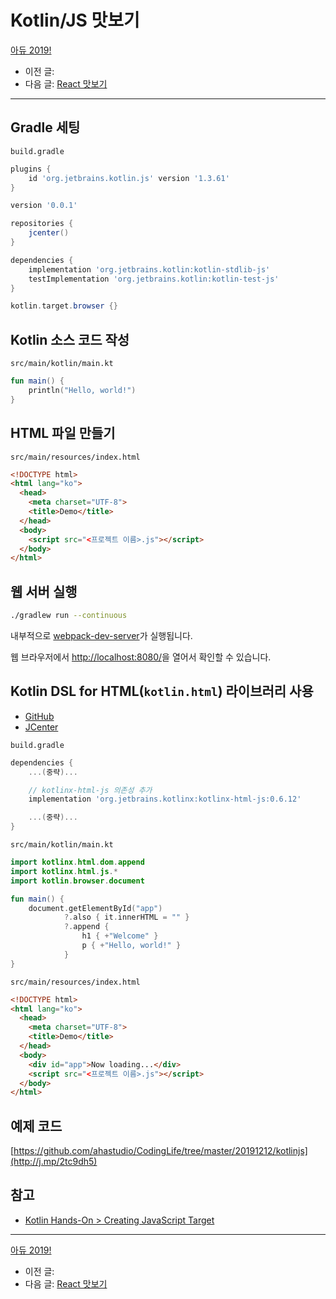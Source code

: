# Kotlin/JS 맛보기

[아듀 2019!](https://adieu2019.ahastudio.com/)

- 이전 글:
- 다음 글: [React 맛보기](http://j.mp/2qOXzaY)

---

## Gradle 세팅

`build.gradle`

```gradle
plugins {
    id 'org.jetbrains.kotlin.js' version '1.3.61'
}

version '0.0.1'

repositories {
    jcenter()
}

dependencies {
    implementation 'org.jetbrains.kotlin:kotlin-stdlib-js'
    testImplementation 'org.jetbrains.kotlin:kotlin-test-js'
}

kotlin.target.browser {}
```

## Kotlin 소스 코드 작성

`src/main/kotlin/main.kt`

```kotlin
fun main() {
    println("Hello, world!")
}
```

## HTML 파일 만들기

`src/main/resources/index.html`

```html
<!DOCTYPE html>
<html lang="ko">
  <head>
    <meta charset="UTF-8">
    <title>Demo</title>
  </head>
  <body>
    <script src="<프로젝트 이름>.js"></script>
  </body>
</html>
```

## 웹 서버 실행

```bash
./gradlew run --continuous

```

내부적으로 [webpack-dev-server](http://j.mp/2PbxvQO)가 실행됩니다.

웹 브라우저에서 <http://localhost:8080/>을 열어서 확인할 수 있습니다.

## Kotlin DSL for HTML(`kotlin.html`) 라이브러리 사용

- [GitHub](http://j.mp/2PfH0hG)
- [JCenter](http://j.mp/34aJBOs)

`build.gradle`

```gradle
dependencies {
    ...(중략)...

    // kotlinx-html-js 의존성 추가
    implementation 'org.jetbrains.kotlinx:kotlinx-html-js:0.6.12'

    ...(중략)...
}
```

`src/main/kotlin/main.kt`

```kotlin
import kotlinx.html.dom.append
import kotlinx.html.js.*
import kotlin.browser.document

fun main() {
    document.getElementById("app")
            ?.also { it.innerHTML = "" }
            ?.append {
                h1 { +"Welcome" }
                p { +"Hello, world!" }
            }
}
```

`src/main/resources/index.html`

```html
<!DOCTYPE html>
<html lang="ko">
  <head>
    <meta charset="UTF-8">
    <title>Demo</title>
  </head>
  <body>
    <div id="app">Now loading...</div>
    <script src="<프로젝트 이름>.js"></script>
  </body>
</html>
```

## 예제 코드

[https://github.com/ahastudio/CodingLife/tree/master/20191212/kotlinjs](http://j.mp/2tc9dh5)

## 참고

- [Kotlin Hands-On > Creating JavaScript Target](http://j.mp/2skLquG)

---

[아듀 2019!](https://adieu2019.ahastudio.com/)

- 이전 글:
- 다음 글: [React 맛보기](http://j.mp/2qOXzaY)
